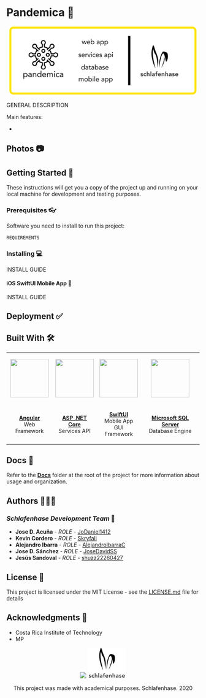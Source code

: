 # Pandemica 🦠

<p align=center><img src="Docs/readme-images/banner.png" height="180"></p>

GENERAL DESCRIPTION

Main features:

* 

## Photos 📷

## Getting Started 🚀

These instructions will get you a copy of the project up and running on your local machine for development and testing purposes.

### Prerequisites 👓

Software you need to install to run this project:

```
REQUIREMENTS
```

### Installing 💻

INSTALL GUIDE

#### iOS SwiftUI Mobile App 📱

INSTALL GUIDE

## Deployment ✅

## Built With 🛠

<table>
  <tr>
    <td>
      <p align=center><img src="https://coryrylan.com/assets/images/posts/types/angular.svg" width="100" height="100"></p>
    </td>
    <td>
      <p align=center><img src="https://upload.wikimedia.org/wikipedia/commons/thumb/e/ee/.NET_Core_Logo.svg/1200px-.NET_Core_Logo.svg.png" width="100" height="100"></p>
    </td>
    <td>
      <p align=center><img src="https://developer.apple.com/assets/elements/icons/swiftui/swiftui-96x96_2x.png" width="100" height="100"></p>
    </td>
    <td>
      <p align=center><img src="https://cdn.worldvectorlogo.com/logos/microsoft-sql-server.svg" width="100" height="100"></p>
    </td>
  </tr>
  
  <tr>
    <td>
      <p align=center><a href="https://www.angular.io/"><b>Angular</b></a>
      </br>Web Framework</p>
    </td>
    <td>
      <p align=center><a href="https://docs.microsoft.com/en-us/aspnet/core/?view=aspnetcore-3.1"><b>ASP .NET Core</b></a>
      </br>Services API</p>
    </td>
    <td>
      <p align=center>
        <a href="https://developer.apple.com/xcode/swiftui/"><b>SwiftUI</b></a>
      </br>Mobile App<br>GUI Framework</p>
    </td>
    <td>
      <p align=center>
        <a href="https://www.microsoft.com/en-us/sql-server/sql-server-2019"><b>Microsoft SQL Server</b></a>
      </br>Database Engine</p>
    </td>
  </tr>
</table>

## Docs 📖

Refer to the [**Docs**](https://github.com/AlejandroIbarraC/Pandemica/tree/master/Docs) folder at the root of the project for more information about usage and organization.

## Authors 👨🏻‍💻

### *Schlafenhase Development Team* 🐰

* **Jose D. Acuña** - *ROLE* - [JoDaniel1412](https://github.com/JoDaniel1412)
* **Kevin Cordero** - *ROLE* - [Skryfall](https://github.com/Skryfall)
* **Alejandro Ibarra** - *ROLE* - [AlejandroIbarraC](https://github.com/AlejandroIbarraC)
* **Jose D. Sánchez** - *ROLE* - [JoseDavidSS](https://github.com/JoseDavidSS)
* **Jesús Sandoval** - *ROLE* - [shuzz22260427](https://github.com/shuzz22260427)

## License 📄

This project is licensed under the MIT License - see the [LICENSE.md](https://github.com/AlejandroIbarraC/Pandemica/tree/master/LICENSE.md) file for details

## Acknowledgments 📎

* Costa Rica Institute of Technology
* MP

<p align="center">
  <img src="https://s3.amazonaws.com/madewithangular.com/img/500.png" height="80">
  <img src="Docs/readme-images/schlafenhase-logo.png" height="80">                                                                           
</p>
<p align="center">This project was made with academical purposes. Schlafenhase. 2020</p
```
